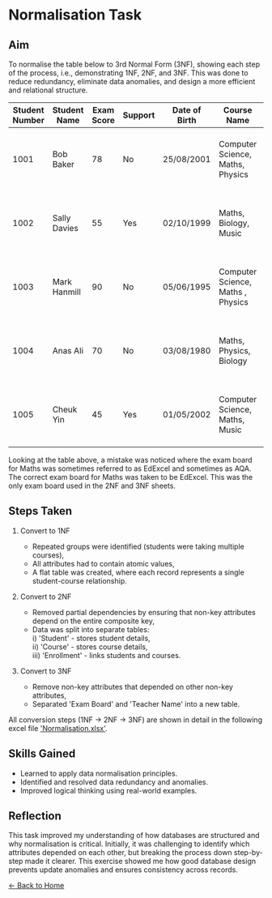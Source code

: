 # Normalisation Task

## Aim
To normalise the table below to 3rd Normal Form (3NF), showing each step of the process, i.e., demonstrating 1NF, 2NF, and 3NF. This was done to reduce redundancy, eliminate data anomalies, and design a more efficient and relational structure.

| Student Number  | Student Name | Exam Score  | Support | Date of Birth | Course Name | Exam Boards | Teacher Name |
|-----------------|--------------|-------------|---------| --------------| ------------| ------------| -------------| 
| 1001   | Bob Baker | 78     | No | 25/08/2001 | Computer Science, Maths, Physics | BCS, EdExcel, OCR | Mr Jones, Ms Parker, Mr Peters |
| 1002    | Sally Davies  | 55     | Yes | 02/10/1999 | Maths, Biology, Music | AQA, WJEC, AQA | Ms Parker, Mrs Patel, Ms Daniels |
| 1003  | Mark Hanmill   | 90     |  No | 05/06/1995 | Computer Science, Maths , Physics | BCS, EdExcel, OCR | Mr Jones, Ms Parker, Mr Peters | 
| 1004 | Anas Ali | 70 | No | 03/08/1980 | Maths, Physics, Biology | AQA, OCR, WJEC | Ms Parker, Mr Peters, Mrs Patel |
| 1005 | Cheuk Yin | 45 | Yes | 01/05/2002 | Computer Science, Maths, Music | BCS, EdExcel, AQA | Mr Jones, Ms Parker, Ms Daaniels |

Looking at the table above, a mistake was noticed where the exam board for Maths was sometimes referred to as EdExcel and sometimes as AQA. The correct exam board for Maths was taken to be EdExcel. This was the only exam board used in the 2NF and 3NF sheets.

## Steps Taken
1. Convert to 1NF
   - Repeated groups were identified (students were taking multiple courses),
   - All attributes had to contain atomic values,
   - A flat table was created, where each record represents a single student-course relationship.
  
2. Convert to 2NF
   - Removed partial dependencies by ensuring that non-key attributes depend on the entire composite key,
   - Data was split into separate tables: <br /> 
        i) 'Student' - stores student details, <br /> 
       ii) 'Course' - stores course details, <br /> 
      iii) 'Enrollment' - links students and courses.

3. Convert to 3NF
   - Remove non-key attributes that depended on other non-key attributes,
   - Separated 'Exam Board' and 'Teacher Name' into a new table.
     
All conversion steps (1NF -> 2NF -> 3NF) are shown in detail in the following excel file ['Normalisation.xlsx'](nf.xlsx).

## Skills Gained
- Learned to apply data normalisation principles.
- Identified and resolved data redundancy and anomalies.
- Improved logical thinking using real-world examples.

## Reflection
This task improved my understanding of how databases are structured and why normalisation is critical. Initially, it was challenging to identify which attributes depended on each other, but breaking the process down step-by-step made it clearer. This exercise showed me how good database design prevents update anomalies and ensures consistency across records.

[← Back to Home](https://mmiz02.github.io/eportfolio/)

